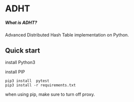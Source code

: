 # ADHT



##### What is ADHT?

Advanced Distributed Hash Table  implementation on Python.



## Quick start

install Python3

install PIP



```
pip3 install  pytest
pip3 install -r requirements.txt
```

when using pip, make sure to turn off proxy.

